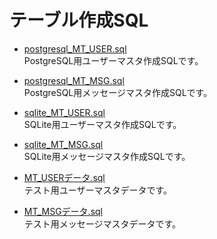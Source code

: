 # テーブル作成SQL
+ [postgresql_MT_USER.sql](postgresql_MT_USER.sql)  
PostgreSQL用ユーザーマスタ作成SQLです。

+ [postgresql_MT_MSG.sql](postgresql_MT_MSG.sql)  
PostgreSQL用メッセージマスタ作成SQLです。

+ [sqlite_MT_USER.sql](sqlite_MT_USER.sql)  
SQLite用ユーザーマスタ作成SQLです。

+ [sqlite_MT_MSG.sql](sqlite_MT_MSG.sql)  
SQLite用メッセージマスタ作成SQLです。

+ [MT_USERデータ.sql](MT_USERデータ.sql)  
テスト用ユーザーマスタデータです。

+ [MT_MSGデータ.sql](MT_MSGデータ.sql)  
テスト用メッセージマスタデータです。
